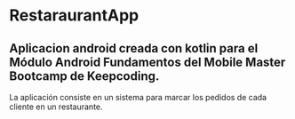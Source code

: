 # RestaraurantApp

## Aplicacion android creada con kotlin para el Módulo Android Fundamentos del Mobile Master Bootcamp de Keepcoding.

La aplicación consiste en un sistema para marcar los pedidos de cada cliente en un restaurante.

